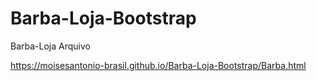 # Barba-Loja-Bootstrap 
Barba-Loja Arquivo

https://moisesantonio-brasil.github.io/Barba-Loja-Bootstrap/Barba.html
